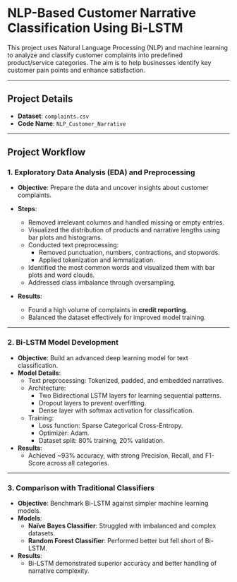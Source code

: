 # **NLP-Based Customer Narrative Classification Using Bi-LSTM**

This project uses Natural Language Processing (NLP) and machine learning to analyze and classify customer complaints into predefined product/service categories. The aim is to help businesses identify key customer pain points and enhance satisfaction.

---

## **Project Details**
- **Dataset**: `complaints.csv`  
- **Code Name**: `NLP_Customer_Narrative`

---

## **Project Workflow**

### **1. Exploratory Data Analysis (EDA) and Preprocessing**
- **Objective**: Prepare the data and uncover insights about customer complaints.
- **Steps**:
  - Removed irrelevant columns and handled missing or empty entries.
  - Visualized the distribution of products and narrative lengths using bar plots and histograms.
  - Conducted text preprocessing:
    - Removed punctuation, numbers, contractions, and stopwords.
    - Applied tokenization and lemmatization.
  - Identified the most common words and visualized them with bar plots and word clouds.
  - Addressed class imbalance through oversampling.

- **Results**:
  - Found a high volume of complaints in **credit reporting**.
  - Balanced the dataset effectively for improved model training.

---

### **2. Bi-LSTM Model Development**
- **Objective**: Build an advanced deep learning model for text classification.
- **Model Details**:
  - Text preprocessing: Tokenized, padded, and embedded narratives.
  - Architecture:
    - Two Bidirectional LSTM layers for learning sequential patterns.
    - Dropout layers to prevent overfitting.
    - Dense layer with softmax activation for classification.
  - Training:
    - Loss function: Sparse Categorical Cross-Entropy.
    - Optimizer: Adam.
    - Dataset split: 80% training, 20% validation.
- **Results**:
  - Achieved ~93% accuracy, with strong Precision, Recall, and F1-Score across all categories.

---

### **3. Comparison with Traditional Classifiers**
- **Objective**: Benchmark Bi-LSTM against simpler machine learning models.
- **Models**:
  - **Naïve Bayes Classifier**: Struggled with imbalanced and complex datasets.
  - **Random Forest Classifier**: Performed better but fell short of Bi-LSTM.
- **Results**:
  - Bi-LSTM demonstrated superior accuracy and better handling of narrative complexity.



